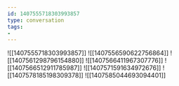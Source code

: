 ```yaml
---
id: 1407555718303993857
type: conversation
tags:
- 
---
```

![[1407555718303993857]]
![[1407556590622756864]]
![[1407561298796154880]]
![[1407566411967307776]]
![[1407566512911785987]]
![[1407571591634972676]]
![[1407578185198309378]]
![[1407585044693094401]]


